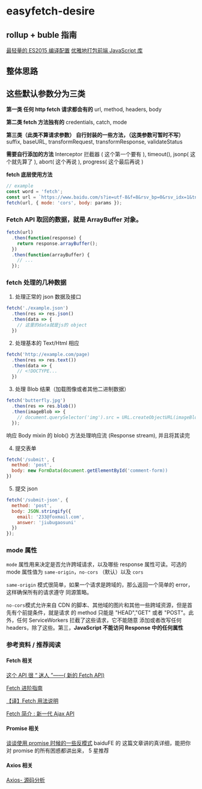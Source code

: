 # easyfetch-desire

## rollup + buble 指南

[最轻量的 ES2015 编译配置](https://egoist.moe/2017/04/28/the-most-lightweight-es2015-setup/)
[优雅地打包前端 JavaScript 库](https://egoist.moe/2016/11/16/bundle-front-end-js-library/)

## 整体思路

## 这些默认参数分为三类

**第一类 任何 http fetch 请求都会有的** url, method, headers, body

**第二类 fetch 方法独有的** credentials, catch, mode

**第三类（此类不算请求参数） 自行封装的一些方法，（这类参数可暂时不写）** suffix, baseURL,
transformRequest, transformResponse, validateStatus

**需要自行添加的方法** Interceptor 拦截器 ( 这个第一个要有 ), timeout(), jsonp( 这个就先算了 ),
abort( 这个再说 ), progress( 这个最后再说 )

**fetch 底层使用方法**

```js
// example
const word = 'fetch';
const url = `https://www.baidu.com/s?ie=utf-8&f=8&rsv_bp=0&rsv_idx=1&tn=baidu&wd=${word}`;
fetch(url, { mode: 'cors', body: params });
```

### Fetch API 取回的数据，就是 ArrayBuffer 对象。

```js
fetch(url)
  .then(function(response) {
    return response.arrayBuffer();
  })
  .then(function(arrayBuffer) {
    // ...
  });
```

### fetch 处理的几种数据

1. 处理正常的 json 数据及接口

```js
fetch('./example.json')
  .then(res => res.json()
  .then(data => {
    // 这里的data就是js的 object
  })
```

2. 处理基本的 Text/Html 相应

```js
fetch('http://example.com/page)
  .then(res => res.text())
  .then(data => {
    // <!DOCTYPE...
  })
```

3. 处理 Blob 结果（加载图像或者其他二进制数据）

```js
fetch('butterfly.jpg')
  .then(res => res.blob())
  .then(imageBlob => {
    // document.querySelector('img').src = URL.createObjectURL(imageBlob)
  });
```

响应 Body mixin 的 blob() 方法处理响应流 (Response stream), 并且将其读完

4. 提交表单

```js
fetch('/submit', {
  method: 'post',
  body: new FormData(document.getElementById('comment-form))
})
```

5. 提交 json

```js
fetch('/submit-json', {
  method: 'post',
  body: JSON.stringify({
    email: '233@foxmail.com',
    answer: 'jiubugaosuni'
  })
});
```

### mode 属性

`mode` 属性用来决定是否允许跨域请求，以及哪些 response 属性可读。可选的 mode 属性值为
`same-origin`，`no-cors` （默认）以及 `cors`

`same-origin` 模式很简单，如果一个请求是跨域的，那么返回一个简单的 error，这样确保所有的请求遵守
同源策略。

`no-cors`模式允许来自 CDN 的脚本、其他域的图片和其他一些跨域资源，但是首先有个前提条件，就是请求
的 method 只能是 "HEAD","GET" 或者 "POST"。此外，任何 ServiceWorkers 拦截了这些请求，它不能随意
添加或者改写任何 headers，除了这些。第三，**JavaScript 不能访问 Response 中的任何属性**

### 参考资料 / 推荐阅读

#### Fetch 相关

[这个 API 很 “ 迷人 ”——( 新的 Fetch API)](https://www.w3ctech.com/topic/854)

[Fetch 进阶指南](http://louiszhai.github.io/2016/11/02/fetch/#mode)

[【译】Fetch 用法说明](https://segmentfault.com/a/1190000007019545)

[Fetch 简介 : 新一代 Ajax API](http://blog.csdn.net/renfufei/article/details/51494396)

#### Promise 相关

[谈谈使用 promise 时候的一些反模式](http://efe.baidu.com/blog/promises-anti-pattern/) baiduFE 的
这篇文章讲的真详细，能把你对 promise 的所有困惑都讲出来， 5 星推荐

#### Axios 相关

[Axios- 源码分析](http://hejx.space/2017/08/25/Axios-%E6%BA%90%E7%A0%81%E5%88%86%E6%9E%90/)

